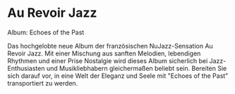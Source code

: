 # Au Revoir Jazz

Album: Echoes of the Past

Das hochgelobte neue Album der französischen NuJazz-Sensation Au Revoir Jazz. Mit einer Mischung aus sanften Melodien, lebendigen Rhythmen und einer Prise Nostalgie wird dieses Album sicherlich bei Jazz-Enthusiasten und Musikliebhabern gleichermaßen beliebt sein. Bereiten Sie sich darauf vor, in eine Welt der Eleganz und Seele mit "Echoes of the Past" transportiert zu werden.